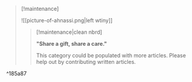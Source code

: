 > [!maintenance] 
> 
> ![[picture-of-ahnassi.png|left wtiny]]
> 
> > [!maintenance|clean nbrd]
> > 
> > **"Share a gift, share a care."**
> > 
> > This category could be populated with more articles. Please help out by contributing written articles.

^185a87

